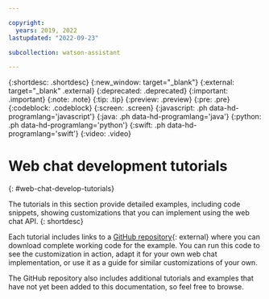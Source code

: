 ```yaml
---

copyright:
  years: 2019, 2022
lastupdated: "2022-09-23"

subcollection: watson-assistant

---
```


{:shortdesc: .shortdesc}
{:new_window: target="_blank"}
{:external: target="_blank" .external}
{:deprecated: .deprecated}
{:important: .important}
{:note: .note}
{:tip: .tip}
{:preview: .preview}
{:pre: .pre}
{:codeblock: .codeblock}
{:screen: .screen}
{:javascript: .ph data-hd-programlang='javascript'}
{:java: .ph data-hd-programlang='java'}
{:python: .ph data-hd-programlang='python'}
{:swift: .ph data-hd-programlang='swift'}
{:video: .video}



# Web chat development tutorials
{: #web-chat-develop-tutorials}

The tutorials in this section provide detailed examples, including code snippets, showing customizations that you can implement using the web chat API.
{: shortdesc}

Each tutorial includes links to a [GitHub repository](https://github.com/watson-developer-cloud/assistant-toolkit/tree/master/integrations/webchat/examples/){: external} where you can download complete working code for the example. You can run this code to see the customization in action, adapt it for your own web chat implementation, or use it as a guide for similar customizations of your own.

The GitHub repository also includes additional tutorials and examples that have not yet been added to this documentation, so feel free to browse.
